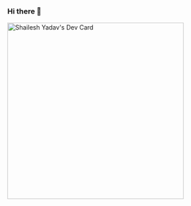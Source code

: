 ### Hi there 👋

<a href="https://app.daily.dev/shaileshyadav"><img src="https://api.daily.dev/devcards/33ecf191fac44080b96e619284b77a63.png?r=82z" width="400" alt="Shailesh Yadav's Dev Card"/></a>

<!--
**shail4998/shail4998** is a ✨ _special_ ✨ repository because its `README.md` (this file) appears on your GitHub profile.

Here are some ideas to get you started:

- 🔭 I’m currently working on ...
- 🌱 I’m currently learning ...
- 👯 I’m looking to collaborate on ...
- 🤔 I’m looking for help with ...
- 💬 Ask me about ...
- 📫 How to reach me: ...
- 😄 Pronouns: ...
- ⚡ Fun fact: ...
-->
